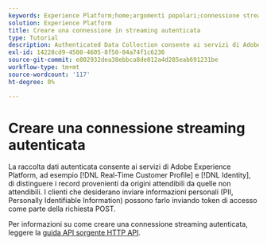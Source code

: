 ```yaml
---
keywords: Experience Platform;home;argomenti popolari;connessione streaming autenticata;connessione streaming;creare una connessione streaming;creare una connessione streaming autenticata;acquisizione streaming;acquisizione;
solution: Experience Platform
title: Creare una connessione in streaming autenticata
type: Tutorial
description: Authenticated Data Collection consente ai servizi di Adobe Experience Platform, come Real-Time Customer Profile e Identity, di distinguere i record provenienti da fonti attendibili da quelli provenienti da fonti non attendibili.
exl-id: 14228cd9-4508-4605-8f50-04a74f1c6236
source-git-commit: e802932dea38ebbca8de012a4d285eab691231be
workflow-type: tm+mt
source-wordcount: '117'
ht-degree: 0%

---
```


# Creare una connessione streaming autenticata

La raccolta dati autenticata consente ai servizi di Adobe Experience Platform, ad esempio [!DNL Real-Time Customer Profile] e [!DNL Identity], di distinguere i record provenienti da origini attendibili da quelle non attendibili. I clienti che desiderano inviare informazioni personali (PII, Personally Identifiable Information) possono farlo inviando token di accesso come parte della richiesta POST.

Per informazioni su come creare una connessione streaming autenticata, leggere la [guida API sorgente HTTP API](../../sources/tutorials/api/create/streaming/http.md).
